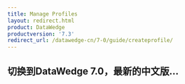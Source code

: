 ```yaml
---
title: Manage Profiles
layout: redirect.html
product: DataWedge
productversion: '7.3'
redirect_url: /datawedge-cn/7-0/guide/createprofile/
---
```


## 切换到DataWedge 7.0，最新的中文版...

